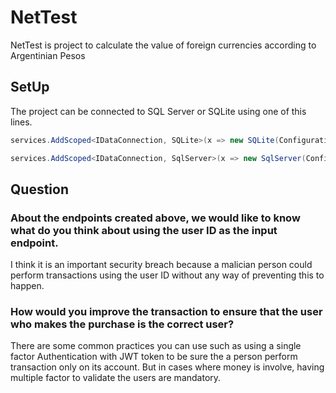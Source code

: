 # NetTest

NetTest is project to calculate the value of foreign currencies according to Argentinian Pesos

## SetUp
The project can be connected to SQL Server or SQLite using one of this lines.

```c#
services.AddScoped<IDataConnection, SQLite>(x => new SQLite(Configuration.GetValue<string>("Database:Sqlite")));

services.AddScoped<IDataConnection, SqlServer>(x => new SqlServer(Configuration.GetValue<string>("Database:SQLServer")));
```

## Question

### About the endpoints created above, we would like to know what do you think about using the user ID as the input endpoint. 
I think it is an important security breach because a malician person could perform transactions using the user ID without any way of preventing this to happen.

### How would you improve the transaction to ensure that the user who makes the purchase is the correct user?

There are some common practices you can use such as using a single factor Authentication with JWT token to be sure the a person perform transaction only on its account. But in cases where money is involve, having multiple factor to validate the users are mandatory. 